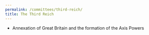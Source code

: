 ```yaml
---
permalink: /committees/third-reich/
title: The Third Reich
---
```

- Annexation of Great Britain and the formation of the Axis Powers
